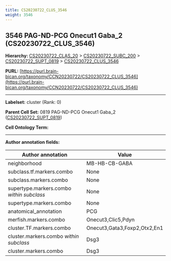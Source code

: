 ```yaml
---
title: CS20230722_CLUS_3546
weight: 3546
---
```

## 3546 PAG-ND-PCG Onecut1 Gaba_2 (CS20230722_CLUS_3546)
<b>Hierarchy: </b>
[CS20230722_CLAS_20](../CS20230722_CLAS_20) >
[CS20230722_SUBC_200](../CS20230722_SUBC_200) >
[CS20230722_SUPT_0819](../CS20230722_SUPT_0819) >
[CS20230722_CLUS_3546](../CS20230722_CLUS_3546)

**PURL:** [https://purl.brain-bican.org/taxonomy/CCN20230722/CS20230722_CLUS_3546](https://purl.brain-bican.org/taxonomy/CCN20230722/CS20230722_CLUS_3546)

---


**Labelset:** cluster (Rank: 0)

**Parent Cell Set:** 0819 PAG-ND-PCG Onecut1 Gaba_2 ([CS20230722_SUPT_0819](../CS20230722_SUPT_0819))



**Cell Ontology Term:** 

[MARKER GENES.]: #


---

[TRANSFERRED ANNOTATIONS.]: #


[AUTHOR ANNOTATION FIELDS.]: #


**Author annotation fields:**

| Author annotation | Value |
|-------------------|-------|
|neighborhood|MB-HB-CB-GABA|
|subclass.tf.markers.combo|None|
|subclass.markers.combo|None|
|supertype.markers.combo _within subclass_|None|
|supertype.markers.combo|None|
|anatomical_annotation|PCG|
|merfish.markers.combo|Onecut3,Clic5,Pdyn|
|cluster.TF.markers.combo|Onecut3,Gata3,Foxp2,Otx2,En1|
|cluster.markers.combo _within subclass_|Dsg3|
|cluster.markers.combo|Dsg3|
